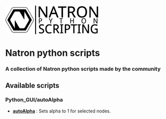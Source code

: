 ![Image](Resources/community-scripting-logo.png)
# Natron python scripts
### A collection of Natron python scripts made by the community

## Available scripts

### Python_GUI/autoAlpha
- **[autoAlpha](/Python_GUI/autoAlpha/README.md)** : Sets alpha to 1 for selected nodes.